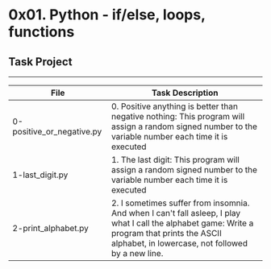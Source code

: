 # 0x01. Python - if/else, loops, functions

## Task Project
---
File|Task Description
---|---
0-positive_or_negative.py | 0. Positive anything is better than negative nothing: This program will assign a random signed number to the variable number each time it is executed
1-last_digit.py | 1. The last digit: This program will assign a random signed number to the variable number each time it is executed
2-print_alphabet.py | 2. I sometimes suffer from insomnia. And when I can't fall asleep, I play what I call the alphabet game: Write a program that prints the ASCII alphabet, in lowercase, not followed by a new line.